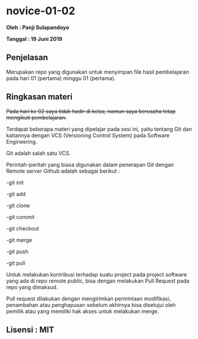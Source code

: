 # novice-01-02

**Oleh : Panji Sulapandoyo**

**Tanggal : 19 Juni 2019**

## Penjelasan 
Merupakan repo yang digunakan untuk menyimpan file hasil pembelajaran pada hari 01 (pertama) minggu 01 (pertama).

## Ringkasan materi
~~Pada hari ke 02 saya tidak hadir di kelas, namun saya berusaha tetap mengikuti pembelajaran.~~ 

Terdapat beberapa materi yang dipelajar pada sesi ini, yaitu tentang Git dan kaitannya dengan VCS (Versioning Control System) pada Software Engineering.

Git adalah salah satu VCS. 

Perintah-peritah yang biasa digunakan dalam penerapan Git dengan Remote server Github adalah sebagai berikut : 

-git init

-git add

-git clone

-git commit

-git checkout

-git merge 

-git push

-git pull

Untuk melakukan kontribusi terhadap suatu project pada project software yang ada di repo remote public, bisa dengan melakukan Pull Request pada repo yang dimaksud. 

Pull request dilakukan dengan mengirimkan permintaan modifikasi, penambahan atau penghapusan sebelum akhirnya bisa disetujui oleh pemilik atau yang memiliki hak akses untuk melakukan merge.


## Lisensi : MIT




